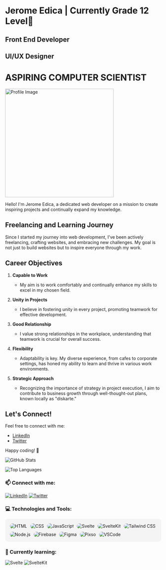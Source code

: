 # Jerome Edica | Currently Grade 12 Level👋

## Front End Developer
## UI/UX Designer

<h1 style='color: greenn;'>ASPIRING COMPUTER SCIENTIST</h1>

<img src="https://scontent.fmnl17-3.fna.fbcdn.net/v/t1.15752-9/412284268_1077637556752251_7900963601799980399_n.jpg?_nc_cat=106&ccb=1-7&_nc_sid=8cd0a2&_nc_eui2=AeG3Nv5YdwJuyMyuek3NxSe9j6WZFNr92KuPpZkU2v3Yq0l992UGGbr5WvmjYziP1vqkR8B2tXXCheDsYEhwe-cP&_nc_ohc=GcI6xOEbxrMAX8BA2wn&_nc_ht=scontent.fmnl17-3.fna&oh=03_AdSi07PZG1W12rK4ZEVud9U9Xt9Brai5laH5dKyEDMtfJA&oe=65B7918D" alt="Profile Image" width="350">

Hello! I'm Jerome Edica, a dedicated web developer on a mission to create inspiring projects and continually expand my knowledge.

## Freelancing and Learning Journey

Since I started my journey into web development, I've been actively freelancing, crafting websites, and embracing new challenges. My goal is not just to build websites but to inspire everyone through my work.

## Career Objectives

1. **Capable to Work**
   - My aim is to work comfortably and continually enhance my skills to excel in my chosen field.

2. **Unity in Projects**
   - I believe in fostering unity in every project, promoting teamwork for effective development.

3. **Good Relationship**
   - I value strong relationships in the workplace, understanding that teamwork is crucial for overall success.

4. **Flexibility**
   - Adaptability is key. My diverse experience, from cafes to corporate settings, has honed my ability to learn and thrive in various work environments.

5. **Strategic Approach**
   - Recognizing the importance of strategy in project execution, I aim to contribute to business growth through well-thought-out plans, known locally as "diskarte."
     
## Let's Connect!

Feel free to connect with me:
- [LinkedIn](https://www.linkedin.com/in/your-linkedin-profile)
- [Twitter](https://twitter.com/your-twitter-handle)

Happy coding! 🚀

![GitHub Stats](https://github-readme-stats.vercel.app/api?username=JDev000&show_icons=true&theme=radical)

![Top Languages](https://github-readme-stats.vercel.app/api/top-langs/?username=JDev000&layout=compact&theme=radical)

### 📫 Connect with me:
[![LinkedIn](https://img.shields.io/badge/LinkedIn-Connect-blue)](https://www.linkedin.com/in/your-linkedin-profile)
[![Twitter](https://img.shields.io/badge/Twitter-Follow-blue)](https://twitter.com/your-twitter-handle)

### 💻 Technologies and Tools:
<div style="display: flex; flex-wrap: wrap; gap: 10px; border-radius: 10px; background-color: #f4f4f4; padding: 15px;">
    <img src="https://img.shields.io/badge/-HTML-E34F26?logo=html5&logoColor=white" alt="HTML" style="border-radius: 10px;">
    <img src="https://img.shields.io/badge/-CSS-1572B6?logo=css3&logoColor=white" alt="CSS" style="border-radius: 10px;">
    <img src="https://img.shields.io/badge/-JavaScript-F7DF1E?logo=javascript&logoColor=black" alt="JavaScript" style="border-radius: 10px;">
    <img src="https://img.shields.io/badge/-Svelte-FF3E00?logo=svelte&logoColor=white" alt="Svelte" style="border-radius: 10px;">
    <img src="https://img.shields.io/badge/-SvelteKit-FF3E00?logo=svelte&logoColor=white" alt="SvelteKit" style="border-radius: 10px;">
    <img src="https://img.shields.io/badge/-Tailwind%20CSS-38B2AC?logo=tailwind-css&logoColor=white" alt="Tailwind CSS" style="border-radius: 10px;">
    <img src="https://img.shields.io/badge/-Node.js-339933?logo=node.js&logoColor=white" alt="Node.js" style="border-radius: 10px;">
    <img src="https://img.shields.io/badge/-Firebase-FFCA28?logo=firebase&logoColor=black" alt="Firebase" style="border-radius: 10px;">
    <img src="https://img.shields.io/badge/-Figma-F24E1E?logo=figma&logoColor=white" alt="Figma" style="border-radius: 10px;">
    <img src="https://img.shields.io/badge/-Pixso-339933?logo=pixso&logoColor=white" alt="Pixso" style="border-radius: 10px;">
    <img src="https://img.shields.io/badge/-VSCode-007ACC?logo=visual-studio-code&logoColor=white" alt="VSCode" style="border-radius: 10px;">
</div>


### 🌱 Currently learning:

![Svelte](https://img.shields.io/badge/-Svelte-FF3E00?logo=svelte&logoColor=white)
![SvelteKit](https://img.shields.io/badge/-SvelteKit-FF3E00?logo=svelte&logoColor=white)

